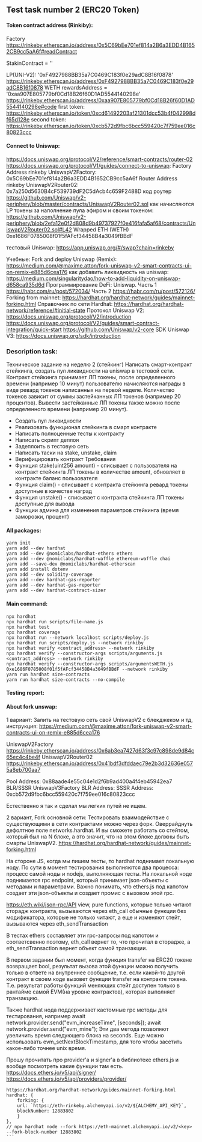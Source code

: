## Test task number 2 (ERC20 Token)

#### Token contract address (Rinkiby): 

Factory https://rinkeby.etherscan.io/address/0x5C69bEe701ef814a2B6a3EDD4B1652CB9cc5aA6f#readContract

StakinContract = ''

LP(UNI-V2): '0xF4927988BB35a7C0469C183f0e29adC8B16f0878'
https://rinkeby.etherscan.io/address/0xF4927988BB35a7C0469C183f0e29adC8B16f0878
WETH rewardsAddress = '0xaa907E805779bf0Cd18B26f60D1AD5544140298e'
https://rinkeby.etherscan.io/address/0xaa907E805779bf0Cd18B26f60D1AD5544140298e#code
first token: 
https://rinkeby.etherscan.io/token/0xcd61492203af21301dcc53b4f042998df65d128e
second token:
https://rinkeby.etherscan.io/token/0xcb572d9fbc6bcc559420c7f759ee016c80823ccc

#### Connect to Uniswap: 
https://docs.uniswap.org/protocol/V2/reference/smart-contracts/router-02
https://docs.uniswap.org/protocol/V1/guides/connect-to-uniswap:
Factory Address rinkeby UniswapV2Factory: 0x5C69bEe701ef814a2B6a3EDD4B1652CB9cc5aA6f
Router Address rinkeby UniswapV2Router02:  0x7a250d5630B4cF539739dF2C5dAcb4c659F2488D
код роутер https://github.com/Uniswap/v2-periphery/blob/master/contracts/UniswapV2Router02.sol
как начисляются LP токены за наполнение пула эфиром и своим токеном:
https://github.com/Uniswap/v2-periphery/blob/2efa12e0f2d808d9b49737927f0e416fafa5af68/contracts/UniswapV2Router02.sol#L42
Wrapped ETH (WETH) 0xe1686F0785008f01f5fAFcf34458B4a3049fBBdF

тестовый Uniswap: 
https://app.uniswap.org/#/swap?chain=rinkeby

Учебные: 
Fork and deploy Uniswap (Remix):
https://medium.com/@maxime.atton/fork-uniswap-v2-smart-contracts-ui-on-remix-e885d6cea176
как добавить ликвидность на uniswap:
https://medium.com/singularitydao/how-to-add-liquidity-on-uniswap-d658ca935d6d
Программирование DeFi: Uniswap. 
Часть 1 https://habr.com/ru/post/572034/
Часть 2 https://habr.com/ru/post/572126/
Forking from mainnet: 
https://hardhat.org/hardhat-network/guides/mainnet-forking.html
Справочник по сети Hardhat: 
https://hardhat.org/hardhat-network/reference/#initial-state
Протокол Uniswap V2:
https://docs.uniswap.org/protocol/V2/introduction
https://docs.uniswap.org/protocol/V2/guides/smart-contract-integration/quick-start
https://github.com/Uniswap/v2-core
SDK Uniswap V3:
https://docs.uniswap.org/sdk/introduction



### Description task: 
Техническое задание на неделю 2 (стейкинг)
Написать смарт-контракт стейкинга, создать пул ликвидности на uniswap в тестовой сети. 
Контракт стейкинга принимает ЛП токены, после определенного времени (например 10 минут) 
пользователю начисляются награды в виде ревард токенов написанных на первой неделе. 
Количество токенов зависит от суммы застейканных ЛП токенов (например 20 процентов). 
Вывести застейканные ЛП токены также можно после определенного времени (например 20 минут).
- Создать пул ликвидности
- Реализовать функционал стейкинга в смарт контракте
- Написать полноценные тесты к контракту
- Написать скрипт деплоя
- Задеплоить в тестовую сеть
- Написать таски на stake, unstake, claim
- Верифицировать контракт
Требования
- Функция stake(uint256 amount) - списывает с пользователя на контракт стейкинга ЛП токены в количестве amount, обновляет в контракте баланс пользователя
- Функция claim() - списывает с контракта стейкинга ревард токены доступные в качестве наград
- Функция unstake() - списывает с контракта стейкинга ЛП токены доступные для вывода
- Функции админа для изменения параметров стейкинга (время заморозки, процент)

#### All packages:
```
yarn init 
yarn add --dev hardhat 
yarn add --dev @nomiclabs/hardhat-ethers ethers 
yarn add --dev @nomiclabs/hardhat-waffle ethereum-waffle chai
yarn add --save-dev @nomiclabs/hardhat-etherscan
yarn add install dotenv 
yarn add --dev solidity-coverage
yarn add --dev hardhat-gas-reporter 
yarn add --dev hardhat-gas-reporter
yarn add --dev hardhat-contract-sizer
```
#### Main command:
```
npx hardhat 
npx hardhat run scripts/file-name.js
npx hardhat test 
npx hardhat coverage
npx hardhat run --network localhost scripts/deploy.js
npx hardhat run scripts/deploy.js --network rinkiby
npx hardhat verify <contract_address> --network rinkiby
npx hardhat verify --constructor-args scripts/arguments.js <contract_address> --network rinkiby
npx hardhat verify --constructor-args scripts/argumentsWETH.js 0xe1686F0785008f01f5fAFcf34458B4a3049fBBdF --network rinkiby
yarn run hardhat size-contracts 
yarn run hardhat size-contracts --no-compile
```
#### Testing report:


#### About fork unswap: 

1 вариант: 
Залить на тестовую сеть свой UniswapV2 с блекджеком и тд, инструкция: 
https://medium.com/@maxime.atton/fork-uniswap-v2-smart-contracts-ui-on-remix-e885d6cea176

UniswapV2Factory
https://rinkeby.etherscan.io/address/0x6ab3ea7427d63f3c97c898de9d84c65ec4c4be4f
UniswapV2Router02
https://rinkeby.etherscan.io/address/0x41bdf3dfddaec79e2b3d32636e0575a8eb700aa7

Pool Address: 0x88aade4e55c04e1d2f6b9ad400a4f4eb45942ea7 BLR/SSSR UniswapV3Factory
BLR Address: 
SSSR Address: 0xcb572d9fbc6bcc559420c7f759ee016c80823ccc

Естественно я так и сделал мы легких путей не ищем.  

2 вариант, Fork основной сети: 
Тестировать взаимодействие с существующими в сети контрактами можно через форк. Оверрайднуть дефолтное поле networks.hardhat. И вы сможете работать со стейтом, который был на N блоке, а это значит, что на этом блоке должны быть смарты UniswapV2. https://hardhat.org/hardhat-network/guides/mainnet-forking.html

На стороне JS, когда мы пишем тесты, то hardhat поднимает локальную ноду. По сути в момент тестирования выполняются два процесса: процесс самой ноды и nodejs, выполняющая тесты. На локальной ноде поднимается rpc endpoint, который принимает json-объекты с методами и параметрами. Важно понимать, что ethers.js под капотом создает эти json-объекты и создает промис с вызовом этой rpc.

https://eth.wiki/json-rpc/API
view, pure functions, которые только читают сторадж контракта, вызываются через eth_call
обычные функции без модификатора, которые не только читают, а еще и изменяют стейт, вызываются через eth_sendTransaction

В тестах ethers составляет эти rpc-запросы под капотом и соответсвенно поэтому, eth_call вернет то, что прочитал в сторадже, а eth_sendTransaction вернет объект самой транзакции.

В первом задании был момент, когда функция transfer на ERC20  токене возвращает bool, результат вызова этой функции можно получить только в ответе на внутреннее сообщение, т.е. если какой-то другой контракт в своем коде вызовет функции transfer на контракте токена. Т.е. результат работы функций меняющих стейт доступен только в рантайме самой EVM(на уровне контрактов), которая выполняет транзакцию.

Также hardhat нода поддерживает кастомные rpc методы для тестирования, например 
await network.provider.send("evm_increaseTime", [seconds]);
await network.provider.send("evm_mine");
Эти два метода позволяют увеличить время следующего блока на seconds.
Еще можно использовать evm_setNextBlockTimestamp, для того чтобы засетить какое-либо точнее unix время.

Прошу прочитать про provider'a и signer'а в библиотеке ethers.js и вообще посмотреть какие функции там есть.
https://docs.ethers.io/v5/api/signer/ 
https://docs.ethers.io/v5/api/providers/provider/

````
https://hardhat.org/hardhat-network/guides/mainnet-forking.html
hardhat: {
    forking: { 
    url: `https://eth-rinkeby.alchemyapi.io/v2/${ALCHEMY_API_KEY}`,
    blockNumber: 12883802
    } 
},
// npx hardhat node --fork https://eth-mainnet.alchemyapi.io/v2/<key> --fork-block-number 12883802
```
